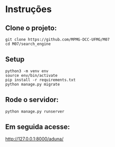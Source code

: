# Instruções

## Clone o projeto:

```
git clone https://github.com/MPMG-DCC-UFMG/M07
cd M07/search_engine
```

## Setup

```
python3 -m venv env
source env/bin/activate
pip install -r requirements.txt
python manage.py migrate
```

## Rode o servidor:

```
python manage.py runserver
````

## Em seguida acesse:

http://127.0.0.1:8000/aduna/


